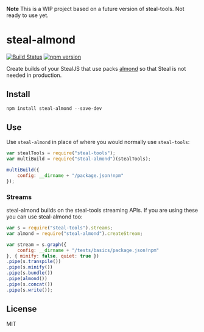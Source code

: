 
**Note** This is a WIP project based on a future version of steal-tools. Not ready to use yet.

# steal-almond

[![Build Status](https://travis-ci.org/stealjs/steal-almond.svg?branch=master)](https://travis-ci.org/stealjs/steal-almond)
[![npm version](https://badge.fury.io/js/steal-almond.svg)](http://badge.fury.io/js/steal-almond)


Create builds of your StealJS that use packs [almond](https://github.com/jrburke/almond) so that Steal is not needed in production.

## Install

```js
npm install steal-almond --save-dev
```

## Use

Use `steal-almond` in place of where you would normally use `steal-tools`:

```js
var stealTools = require("steal-tools");
var multiBuild = require("steal-almond")(stealTools);

multiBuild({
	config: __dirname + "/package.json!npm"
});
```

### Streams

steal-almond builds on the steal-tools streaming APIs. If you are using these you can use steal-almond too:

```js
var s = require("steal-tools").streams;
var almond = require("steal-almond").createStream;

var stream = s.graph({
	config: __dirname + "/tests/basics/package.json!npm"
}, { minify: false, quiet: true })
.pipe(s.transpile())
.pipe(s.minify())
.pipe(s.bundle())
.pipe(almond())
.pipe(s.concat())
.pipe(s.write());
```

## License

MIT
